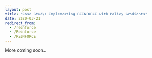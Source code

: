 ```yaml
---
layout: post
title: "Case Study: Implementing REINFORCE with Policy Gradients"
date: 2020-03-21
redirect_from:
  - /reinforce
  - /Reinforce
  - /REINFORCE
---
```

More coming soon...
